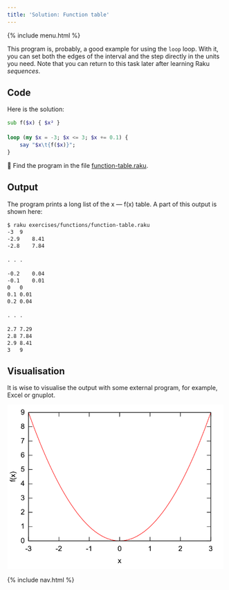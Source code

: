 ```yaml
---
title: 'Solution: Function table'
---
```


{% include menu.html %}

This program is, probably, a good example for using the `loop` loop. With it, you can set both the edges of the interval and the step directly in the units you need. Note that you can return to this task later after learning Raku _sequences_.

## Code

Here is the solution:

```raku
sub f($x) { $x² }

loop (my $x = -3; $x <= 3; $x += 0.1) {
    say "$x\t{f($x)}";
}
```

🦋 Find the program in the file [function-table.raku](https://github.com/ash/raku-course/blob/master/exercises/functions/function-table.raku).

## Output

The program prints a long list of the x — f(x) table. A part of this output is shown here:

```console
$ raku exercises/functions/function-table.raku
-3	9
-2.9	8.41
-2.8	7.84

. . .

-0.2	0.04
-0.1	0.01
0	0
0.1	0.01
0.2	0.04

. . .

2.7	7.29
2.8	7.84
2.9	8.41
3	9
```

## Visualisation

It is wise to visualise the output with some external program, for example, Excel or gnuplot.

<img src="../f-graph.png" style="width: 500px; height: auto" />

{% include nav.html %}
